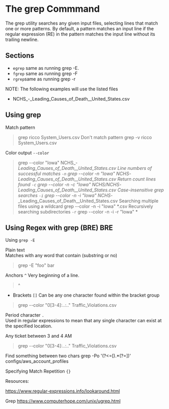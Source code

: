 # The grep Commmand

The grep utility searches any given input files, selecting lines that match one or more patterns.  By default, a pattern matches an input line if the regular expression (RE) in the pattern matches the input line without its trailing newline. 

## Sections

- `egrep` same as running grep -E.
- `fgrep` same as running grep -F
- `rgrep`same as running grep -r

NOTE: The following examples will use the listed files

- NCHS_-_Leading_Causes_of_Death__United_States.csv

## Using grep

Match pattern
> grep ricco System_Users.csv
Don't match pattern
> grep -v ricco System_Users.csv

Color output `--color`
> grep --color "Iowa" NCHS_-_Leading_Causes_of_Death__United_States.csv
Line numbers of successful matches `-n`
> grep --color -n "Iowa" NCHS_-_Leading_Causes_of_Death__United_States.csv
Return count lines found `-c`
> grep --color -n -c "Iowa" NCHS/NCHS_-_Leading_Causes_of_Death__United_States.csv
Case-insensitive grep searches `-i`
> grep --color -n -i "Iowa" NCHS_-_Leading_Causes_of_Death__United_States.csv
Searching multiple files using a wildcard
> grep --color -n -i "Iowa" *.csv
Recursively searching subdirectories `-r`
> grep --color -n -i -r "Iowa" *

## Using Regex with grep (BRE) BRE

Using `grep -E`

Plain text  
Matches with any word that contain (substring or no)
> grep -E "foo" bar

Anchors `^`
Very beginning of a line.
> ^

- Brackets `[]`
Can be any one character found within the bracket group

> grep --color "0[3-4]:..:.." Traffic_Violations.csv

Period character `.`  
Used in regular expressions to mean that any single character can exist at the specified location.

Any ticket between 3 and 4 AM
> grep --color "0[3-4]:..:.." Traffic_Violations.csv

Find something between two chars
grep -Po '(?<=\[).*(?=\])' configs/aws_account_profiles

Specifying Match Repetition `{}`

Resources:

https://www.regular-expressions.info/lookaround.html

Grep
https://www.computerhope.com/unix/ugrep.html